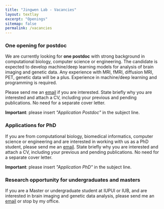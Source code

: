 ```yaml
---
title: "Jingwen Lab - Vacancies"
layout: textlay
excerpt: "Openings"
sitemap: false
permalink: /vacancies
---
```



### One opening for postdoc 
We are currently looking for **one postdoc** with strong background in computational biology, computer science or engineering. The candidate is expected to develop machine/deep learning models for analysis of brain imaging and genetic data. Any experience with MRI, fMRI, diffusion MRI, PET, genetic data will be a plus. Experience in machine/deep learning and programming is required. 

Please send me an [email](mailto:jingyan@iu.edu) if you are interested. State briefly why you are interested and attach a CV, including your previous and pending publications. No need for a separate cover letter. 

**Important**: please insert _"Application Postdoc"_ in the subject line.

### Applications for PhD 
If you are from computational biology, biomedical informatics, computer science or engineering and are interested in working with us as a PhD student, please send me an [email](mailto:jingyan@iu.edu). State briefly why you are interested and attach a CV, including your previous and pending publications. No need for a separate cover letter. 

**Important**: please insert _"Application PhD"_ in the subject line.

### Research opportunity for undergraduates and masters
If you are a Master or undergraduate student at IUPUI or IUB, and are interested in brain imaging and genetic data analysis, please send me an [email](mailto:jingyan@iu.edu) or stop by my office.

